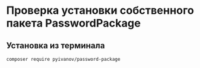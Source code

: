 # Проверка установки собственного пакета PasswordPackage

## Установка из терминала
```bash
composer require pyivanov/password-package
```